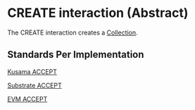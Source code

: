 # CREATE interaction (Abstract)

The CREATE interaction creates a [Collection](../entities/collection.md).

## Standards Per Implementation

[Kusama ACCEPT](../../kusama/interactions/accept.md)

[Substrate ACCEPT](../../substrate/interactions/accept.md)

[EVM ACCEPT](../../evm/interactions/accept.md)